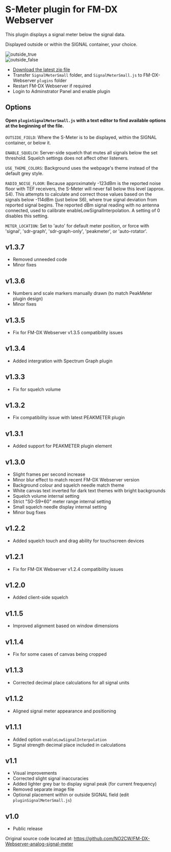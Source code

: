 # S-Meter plugin for FM-DX Webserver

This plugin displays a signal meter below the signal data.

Displayed outside or within the SIGNAL container, your choice.

![outside_true](https://github.com/AmateurAudioDude/FM-DX-Webserver-Plugin-S-Meter/assets/168192910/a0b7d7f6-64e7-4664-b94f-d82b0ba90aa6)   
![outside_false](https://github.com/AmateurAudioDude/FM-DX-Webserver-Plugin-S-Meter/assets/168192910/c4085abe-847c-415d-ba09-330563b080a7)

* [Download the latest zip file](https://github.com/AmateurAudioDude/FM-DX-Webserver-Plugin-S-Meter/archive/refs/heads/main.zip)
* Transfer `SignalMeterSmall` folder, and `SignalMeterSmall.js` to FM-DX-Webserver `plugins` folder
* Restart FM-DX Webserver if required
* Login to Adminstrator Panel and enable plugin

## Options

#### Open `pluginSignalMeterSmall.js` with a text editor to find available options at the beginning of the file.

`OUTSIDE_FIELD`: Where the S-Meter is to be displayed, within the SIGNAL container, or below it.

`ENABLE_SQUELCH`: Server-side squelch that mutes all signals below the set threshold. Squelch settings does not affect other listeners.

`USE_THEME_COLORS`: Background uses the webpage's theme instead of the default grey style.

`RADIO_NOISE_FLOOR`: Because approximately -123dBm is the reported noise floor with TEF receivers, the S-Meter will never fall below this level (approx. S4). This attempts to calculate and correct those values based on the signals below -114dBm (just below S6), where true signal deviation from reported signal begins. The reported dBm signal reading with no antenna connected, used to calibrate enableLowSignalInterpolation. A setting of 0 disables this setting.

`METER_LOCATION`: Set to 'auto' for default meter position, or force with 'signal', 'sdr-graph', 'sdr-graph-only', 'peakmeter', or 'auto-rotator'.


v1.3.7
------
* Removed unneeded code
* Minor fixes

v1.3.6
------
* Numbers and scale markers manually drawn (to match PeakMeter plugin design)
* Minor fixes

v1.3.5
------
* Fix for FM-DX Webserver v1.3.5 compatibility issues

v1.3.4
------
* Added intergration with Spectrum Graph plugin

v1.3.3
------
* Fix for squelch volume

v1.3.2
------
* Fix compatibility issue with latest PEAKMETER plugin

v1.3.1
------
* Added support for PEAKMETER plugin element

v1.3.0
------
* Slight frames per second increase
* Minor blur effect to match recent FM-DX Webserver version
* Background colour and squelch needle match theme
* White canvas text inverted for dark text themes with bright backgrounds
* Squelch volume internal setting
* Strict "S0-S9+60" meter range internal setting
* Small squelch needle display internal setting
* Minor bug fixes

v1.2.2
------
* Added squelch touch and drag ability for touchscreen devices

v1.2.1
------
* Fix for FM-DX Webserver v1.2.4 compatibility issues

v1.2.0
------
* Added client-side squelch

v1.1.5
------
* Improved alignment based on window dimensions

v1.1.4
------
* Fix for some cases of canvas being cropped

v1.1.3
------
* Corrected decimal place calculations for all signal units

v1.1.2
------
* Aligned signal meter appearance and positioning

v1.1.1
------
* Added option `enableLowSignalInterpolation`
* Signal strength decimal place included in calculations

v1.1
----
* Visual improvements
* Corrected slight signal inaccuracies
* Added lighter grey bar to display signal peak (for current frequency)
* Removed separate image file
* Optional placement within or outside SIGNAL field (edit `pluginSignalMeterSmall.js`)

v1.0
----
* Public release

Original source code located at: https://github.com/NO2CW/FM-DX-Webserver-analog-signal-meter
